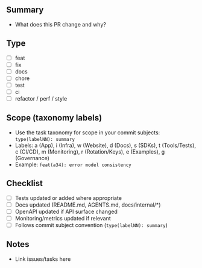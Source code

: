 ## Summary

- What does this PR change and why?

## Type

- [ ] feat
- [ ] fix
- [ ] docs
- [ ] chore
- [ ] test
- [ ] ci
- [ ] refactor / perf / style

## Scope (taxonomy labels)

- Use the task taxonomy for scope in your commit subjects: `type(labelNN): summary`
- Labels: a (App), i (Infra), w (Website), d (Docs), s (SDKs), t (Tools/Tests), c (CI/CD), m (Monitoring), r (Rotation/Keys), e (Examples), g (Governance)
- Example: `feat(a34): error model consistency`

## Checklist

- [ ] Tests updated or added where appropriate
- [ ] Docs updated (README.md, AGENTS.md, docs/internal/*)
- [ ] OpenAPI updated if API surface changed
- [ ] Monitoring/metrics updated if relevant
- [ ] Follows commit subject convention (`type(labelNN): summary`)

## Notes

- Link issues/tasks here
